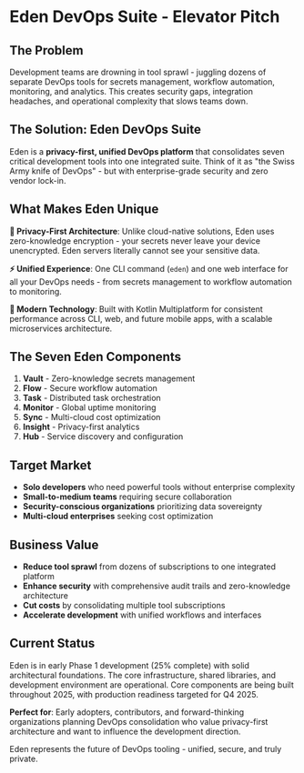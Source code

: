 # Eden DevOps Suite - Elevator Pitch

## The Problem
Development teams are drowning in tool sprawl - juggling dozens of separate DevOps tools for secrets management, workflow automation, monitoring, and analytics. This creates security gaps, integration headaches, and operational complexity that slows teams down.

## The Solution: Eden DevOps Suite
Eden is a **privacy-first, unified DevOps platform** that consolidates seven critical development tools into one integrated suite. Think of it as "the Swiss Army knife of DevOps" - but with enterprise-grade security and zero vendor lock-in.

## What Makes Eden Unique

**🔐 Privacy-First Architecture**: Unlike cloud-native solutions, Eden uses zero-knowledge encryption - your secrets never leave your device unencrypted. Eden servers literally cannot see your sensitive data.

**⚡ Unified Experience**: One CLI command (`eden`) and one web interface for all your DevOps needs - from secrets management to workflow automation to monitoring.

**🚀 Modern Technology**: Built with Kotlin Multiplatform for consistent performance across CLI, web, and future mobile apps, with a scalable microservices architecture.

## The Seven Eden Components
1. **Vault** - Zero-knowledge secrets management
2. **Flow** - Secure workflow automation  
3. **Task** - Distributed task orchestration
4. **Monitor** - Global uptime monitoring
5. **Sync** - Multi-cloud cost optimization
6. **Insight** - Privacy-first analytics
7. **Hub** - Service discovery and configuration

## Target Market
- **Solo developers** who need powerful tools without enterprise complexity
- **Small-to-medium teams** requiring secure collaboration
- **Security-conscious organizations** prioritizing data sovereignty
- **Multi-cloud enterprises** seeking cost optimization

## Business Value
- **Reduce tool sprawl** from dozens of subscriptions to one integrated platform
- **Enhance security** with comprehensive audit trails and zero-knowledge architecture
- **Cut costs** by consolidating multiple tool subscriptions
- **Accelerate development** with unified workflows and interfaces

## Current Status
Eden is in early Phase 1 development (25% complete) with solid architectural foundations. The core infrastructure, shared libraries, and development environment are operational. Core components are being built throughout 2025, with production readiness targeted for Q4 2025.

**Perfect for**: Early adopters, contributors, and forward-thinking organizations planning DevOps consolidation who value privacy-first architecture and want to influence the development direction.

Eden represents the future of DevOps tooling - unified, secure, and truly private.